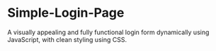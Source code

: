 # Simple-Login-Page
A visually appealing and fully functional login form dynamically using JavaScript, with clean styling using CSS.
